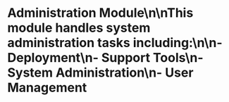# Administration Module\n\nThis module handles system administration tasks including:\n\n- Deployment\n- Support Tools\n- System Administration\n- User Management